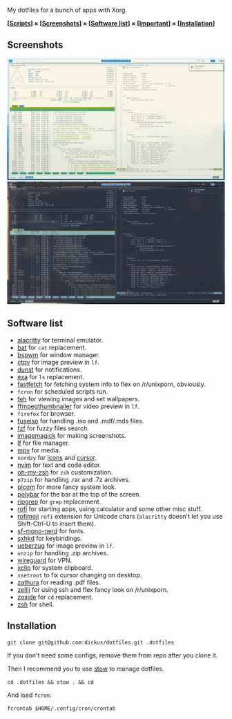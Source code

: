 My dotfiles for a bunch of apps with Xorg.

**[[Scripts](SCRIPTS.md)] × [[Screenshots](#screenshots)] × [[Software list](#software-list)] × [[Important](IMPORTANT.md)] × [[Installation](#installation)]**


## Screenshots
![everforest](previews/everforest.png)
![nord](previews/nord.png)


## Software list
* [alacritty](https://github.com/alacritty/alacritty) for terminal emulator.
* [bat](https://github.com/sharkdp/bat) for `cat` replacement.
* [bspwm](https://github.com/baskerville/bspwm) for window manager.
* [ctpv](https://github.com/NikitaIvanovV/ctpv) for image preview in `lf`.
* [dunst](https://github.com/dunst-project/dunst) for notifications.
* [exa](https://github.com/ogham/exa) for `ls` replacement.
* [fastfetch](https://github.com/fastfetch-cli/fastfetch) for fetching system info to flex on /r/unixporn, obviously.
* `fcron` for scheduled scripts run.
* [feh](https://github.com/derf/feh) for viewing images and set wallpapers.
* [ffmpegthumbnailer](https://github.com/dirkvdb/ffmpegthumbnailer) for video preview in `lf`.
* `firefox` for browser.
* [fuseiso](https://sourceforge.net/projects/fuseiso/) for handling .iso and .mdf/.mds files.
* [fzf](https://github.com/junegunn/fzf) for fuzzy files search.
* [imagemagick](https://github.com/ImageMagick/ImageMagick) for making screenshots.
* [lf](https://github.com/gokcehan/lf) for file manager.
* [mpv](https://github.com/mpv-player/mpv) for media.
* `nordzy` for [icons](https://github.com/alvatip/Nordzy-icon) and [cursor](https://github.com/alvatip/Nordzy-cursors).
* [nvim](https://github.com/neovim/neovim) for text and code editor.
* [oh-my-zsh](https://github.com/ohmyzsh/ohmyzsh) for `zsh` customization.
* `p7zip` for handling .rar and .7z archives.
* [picom](https://github.com/yshui/picom) for more fancy system look.
* [polybar](https://github.com/polybar/polybar) for the bar at the top of the screen.
* [ripgrep](https://github.com/BurntSushi/ripgrep) for `grep` replacement.
* [rofi](https://github.com/davatorium/rofi) for starting apps, using calculator and some other misc stuff.
* [rofimoji](https://github.com/fdw/rofimoji) `rofi` extension for Unicode chars (`alacritty` doesn't let you use Shift-Ctrl-U to insert them).
* [sf-mono-nerd](https://github.com/epk/SF-Mono-Nerd-Font) for fonts.
* [sxhkd](https://github.com/baskerville/sxhkd) for keybindings.
* [ueberzug](https://github.com/ueber-devel/ueberzug/) for image preview in `lf`.
* `unzip` for handling .zip archives.
* [wireguard](https://github.com/WireGuard) for VPN.
* [xclip](https://github.com/astrand/xclip) for system clipboard.
* `xsetroot` to fix cursor changing on desktop.
* [zathura](https://github.com/pwmt/zathura) for reading .pdf files.
* [zellij](https://github.com/zellij-org/zellij) for using ssh and flex fancy look on /r/unixporn.
* [zoxide](https://github.com/ajeetdsouza/zoxide) for `cd` replacement.
* [zsh](https://github.com/ohmyzsh/ohmyzsh) for shell.


## Installation
```
git clone git@github.com:dickus/dotfiles.git .dotfiles
```

If you don't need some configs, remove them from repo after you clone it.

Then I recommend you to use [stow](https://github.com/aspiers/stow/) to manage dotfiles.
```
cd .dotfiles && stow . && cd
```

And load `fcron`:
```
fcrontab $HOME/.config/cron/crontab
```

